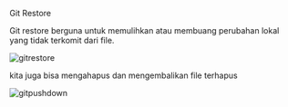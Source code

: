 Git Restore

Git restore berguna untuk memulihkan atau membuang perubahan lokal yang tidak terkomit dari file.

![gitrestore](https://github.com/andriwisnu234/Devops_Dumbwasy_Andri_Wisnu/assets/135598387/56e2938c-5501-4c18-81b9-6bf2b8e3046c)

kita juga bisa mengahapus dan mengembalikan file terhapus

![gitpushdown](https://github.com/andriwisnu234/Devops_Dumbwasy_Andri_Wisnu/assets/135598387/70f88d6f-b3eb-4ea7-86a9-47dab63e74d9)

